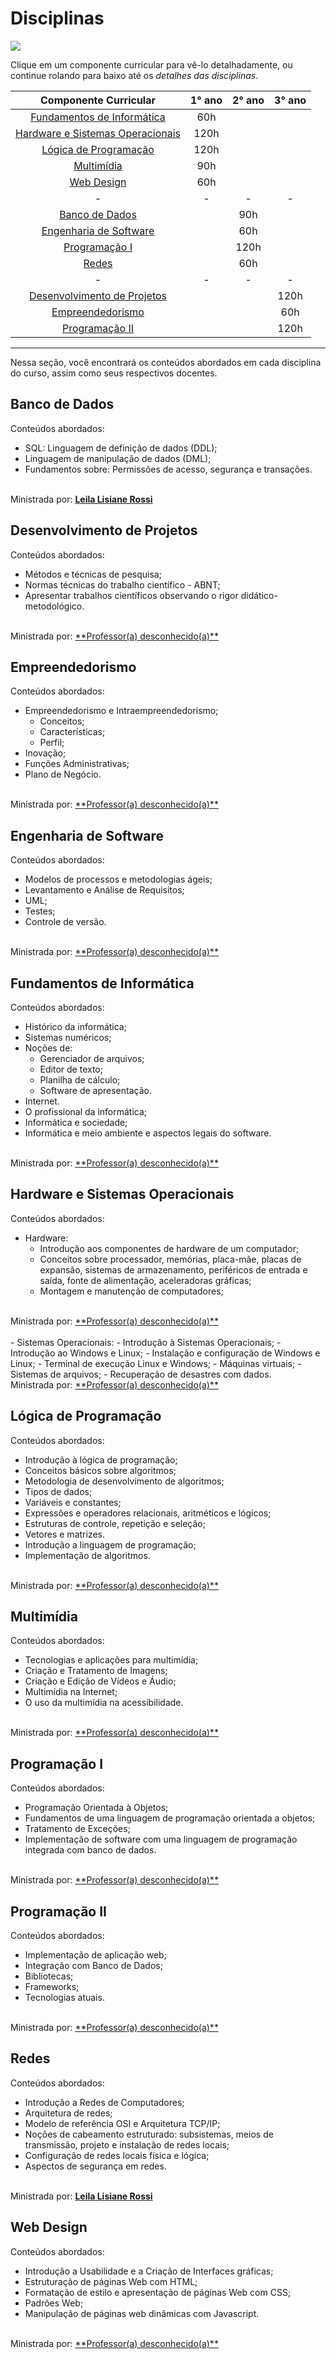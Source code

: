 # Disciplinas

<a href="../../README.md"><img src="https://img.shields.io/badge/-Voltar%20ao%20in%C3%ADcio-green?style=for-the-badge&color=fc6f03"/></a>

Clique em um componente curricular para vê-lo detalhadamente, ou continue rolando para baixo até os *detalhes das disciplinas*.

Componente Curricular | 1° ano | 2° ano | 3° ano |
:------:  | :-------:  |  :-------: | :--------: |
<a href="#fundamentos-de-informática">Fundamentos de Informática</a> | 60h 
<a href="#hardware-e-sistemas-operacionais">Hardware e Sistemas Operacionais</a> | 120h
<a href="#lógica-de-programação">Lógica de Programação</a> | 120h 
<a href="#multimídia">Multimídia</a> | 90h  
<a href="#web-design">Web Design</a> | 60h
-| - | - | - |
<a href="#banco-de-dados">Banco de Dados</a> | | 90h 
<a href="#engenharia-de-software">Engenharia de Software</a> | | 60h 
<a href="#programação-i">Programação I</a> | | 120h
<a href="#redes">Redes</a> | | 60h
-| - | - | - |
<a href="#desenvolvimento-de-projetos">Desenvolvimento de Projetos</a> | | | 120h
<a href="#empreendedorismo">Empreendedorismo</a> | | | 60h
<a href="#programação-ii">Programação II</a> | | | 120h

-----

Nessa seção, você encontrará os conteúdos abordados em cada disciplina do curso, assim como seus respectivos docentes.

## Banco de Dados

Conteúdos abordados:

- SQL: Linguagem de definição de dados (DDL);
- Linguagem de manipulação de dados (DML);
- Fundamentos sobre: Permissões de acesso, segurança e transações.
<br>
Ministrada por: <a href="#"><b>Leila Lisiane Rossi</b></a>
<br>

## Desenvolvimento de Projetos

Conteúdos abordados:

- Métodos e técnicas de pesquisa;
- Normas técnicas do trabalho científico - ABNT;
- Apresentar trabalhos científicos observando o rigor didático-metodológico.
<br>
Ministrada por: <a href="#">**Professor(a) desconhecido(a)**</a>
<br>

## Empreendedorismo

Conteúdos abordados:

- Empreendedorismo e Intraempreendedorismo;
    - Conceitos;
    - Características;
    - Perfil;
- Inovação;
- Funções Administrativas;
- Plano de Negócio.
<br>
Ministrada por: <a href="#">**Professor(a) desconhecido(a)**</a>
<br>

## Engenharia de Software

Conteúdos abordados:

- Modelos de processos e metodologias ágeis;
- Levantamento e Análise de Requisitos;
- UML;
- Testes;
- Controle de versão.
<br>
Ministrada por: <a href="#">**Professor(a) desconhecido(a)**</a>
<br>

## Fundamentos de Informática

Conteúdos abordados:

- Histórico da informática;
- Sistemas numéricos;
- Noções de: 
    - Gerenciador de arquivos; 
    - Editor de texto;
    - Planilha de cálculo;
    - Software de apresentação.
- Internet. 
- O profissional da informática;
- Informática e sociedade;
- Informática e meio ambiente e aspectos legais do software.
<br>
Ministrada por: <a href="#">**Professor(a) desconhecido(a)**</a>
<br>

## Hardware e Sistemas Operacionais

Conteúdos abordados:

- Hardware:
    - Introdução aos componentes de hardware de um computador;
    - Conceitos sobre processador, memórias, placa-mãe, placas de expansão, sistemas de armazenamento, periféricos de entrada e saída, fonte de alimentação, aceleradoras gráficas;
    - Montagem e manutenção de computadores;
<br>
Ministrada por: <a href="#">**Professor(a) desconhecido(a)**</a><br>
<br>
- Sistemas Operacionais:
    - Introdução à Sistemas Operacionais;
    - Introdução ao Windows e Linux;
    - Instalação e configuração de Windows e Linux;
    - Terminal de execução Linux e Windows;
    - Máquinas virtuais;
    - Sistemas de arquivos;
    - Recuperação de desastres com dados.
<br>
Ministrada por: <a href="#">**Professor(a) desconhecido(a)**</a>
<br>

## Lógica de Programação

Conteúdos abordados:

- Introdução à lógica de programação;
- Conceitos básicos sobre algoritmos; 
- Metodologia de desenvolvimento de algoritmos;
- Tipos de dados;
- Variáveis e constantes;
- Expressões e operadores relacionais, aritméticos e lógicos;
- Estruturas de controle, repetição e seleção;
- Vetores e matrizes. 
- Introdução a linguagem de programação;
- Implementação de algoritmos.

<br>
Ministrada por: <a href="#">**Professor(a) desconhecido(a)**</a>
<br>

## Multimídia

Conteúdos abordados:

- Tecnologias e aplicações para multimídia;
- Criação e Tratamento de Imagens; 
- Criação e Edição de Vídeos e Áudio;
- Multimídia na Internet;
- O uso da multimídia na acessibilidade.

<br>
Ministrada por: <a href="#">**Professor(a) desconhecido(a)**</a>
<br>

## Programação I

Conteúdos abordados:

- Programação Orientada à Objetos;
- Fundamentos de uma linguagem de programação orientada a objetos; 
- Tratamento de Exceções;
- Implementação de software com uma linguagem de programação integrada com banco de dados.

<br>
Ministrada por: <a href="#">**Professor(a) desconhecido(a)**</a>
<br>

## Programação II

Conteúdos abordados:

- Implementação de aplicação web;
- Integração com Banco de Dados;
- Bibliotecas; 
- Frameworks;
- Tecnologias atuais.

<br>
Ministrada por: <a href="#">**Professor(a) desconhecido(a)**</a>
<br>

## Redes

Conteúdos abordados:

- Introdução a Redes de Computadores;
- Arquitetura de redes;
- Modelo de referência OSI e Arquitetura TCP/IP;
- Noções de cabeamento estruturado: subsistemas, meios de transmissão, projeto e instalação de redes locais;
- Configuração de redes locais física e lógica;
- Aspectos de segurança em redes.

<br>
Ministrada por: <a href="#"><b>Leila Lisiane Rossi</b></a>
<br>


## Web Design

Conteúdos abordados:

- Introdução a Usabilidade e a Criação de Interfaces gráficas;
- Estruturação de páginas Web com HTML;
- Formatação de estilo e apresentação de páginas Web com CSS;
- Padrões Web; 
- Manipulação de páginas web dinâmicas com Javascript.

<br>
Ministrada por: <a href="#">**Professor(a) desconhecido(a)**</a>
<br>
